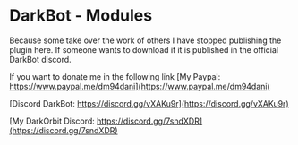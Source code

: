 # DarkBot - Modules

Because some take over the work of others I have stopped publishing the plugin here.
If someone wants to download it it is published in the official DarkBot discord.

If you want to donate me in the following link
[My Paypal: https://www.paypal.me/dm94dani](https://www.paypal.me/dm94dani)

[Discord DarkBot: https://discord.gg/vXAKu9r](https://discord.gg/vXAKu9r)

[My DarkOrbit Discord: https://discord.gg/7sndXDR](https://discord.gg/7sndXDR)